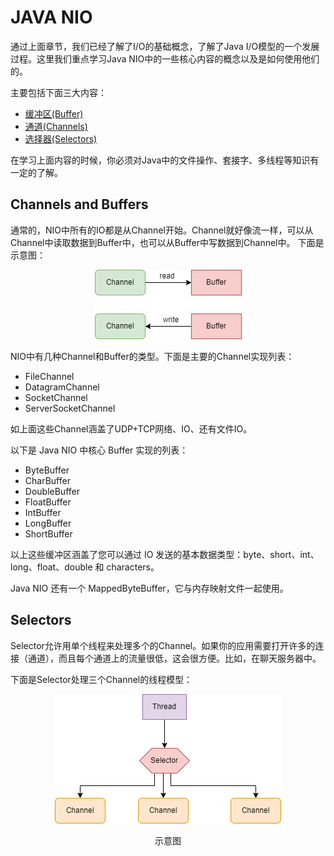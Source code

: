 # JAVA NIO

通过上面章节，我们已经了解了I/O的基础概念，了解了Java I/O模型的一个发展过程。这里我们重点学习Java NIO中的一些核心内容的概念以及是如何使用他们的。

主要包括下面三大内容：

- [缓冲区(Buffer)](chapter_2_1.md)
- [通道(Channels)](chapter_2_2.md)
- [选择器(Selectors)](chapter_2_3.md)

在学习上面内容的时候，你必须对Java中的文件操作、套接字、多线程等知识有一定的了解。

## Channels and Buffers

通常的，NIO中所有的IO都是从Channel开始。Channel就好像流一样，可以从Channel中读取数据到Buffer中，也可以从Buffer中写数据到Channel中。
下面是示意图：

[//]: # (图片居中显示，这里注意空行)
<div style="text-align: center;">

![Channels and Buffers](../res/chapter_2/a-1.jpg)
</div>

NIO中有几种Channel和Buffer的类型。下面是主要的Channel实现列表：

- FileChannel
- DatagramChannel
- SocketChannel
- ServerSocketChannel

如上面这些Channel涵盖了UDP+TCP网络、IO、还有文件IO。

以下是 Java NIO 中核心 Buffer 实现的列表：

* ByteBuffer
* CharBuffer
* DoubleBuffer
* FloatBuffer
* IntBuffer
* LongBuffer
* ShortBuffer

以上这些缓冲区涵盖了您可以通过 IO 发送的基本数据类型：byte、short、int、long、float、double 和 characters。

Java NIO 还有一个 MappedByteBuffer，它与内存映射文件一起使用。

## Selectors

Selector允许用单个线程来处理多个的Channel。如果你的应用需要打开许多的连接（通道），而且每个通道上的流量很低，这会很方便。比如，在聊天服务器中。

下面是Selector处理三个Channel的线程模型：

<div style="text-align: center;">

![](../res/chapter_2/a-2.png)
</div>

<p style="text-align: center;">示意图</p>



